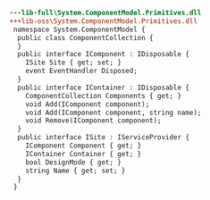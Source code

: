 ﻿```diff
---lib-full\System.ComponentModel.Primitives.dll
+++lib-oss\System.ComponentModel.Primitives.dll
 namespace System.ComponentModel {
  public class ComponentCollection {
  }
  public interface IComponent : IDisposable {
    ISite Site { get; set; }
    event EventHandler Disposed;
  }
  public interface IContainer : IDisposable {
    ComponentCollection Components { get; }
    void Add(IComponent component);
    void Add(IComponent component, string name);
    void Remove(IComponent component);
  }
  public interface ISite : IServiceProvider {
    IComponent Component { get; }
    IContainer Container { get; }
    bool DesignMode { get; }
    string Name { get; set; }
  }
 }
```
